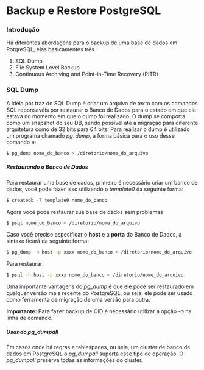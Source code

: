 # Backup e Restore PostgreSQL

### Introdução

Há diferentes abordagens para o backup de uma base de dados em PotgreSQL, elas basicamentes três

1. SQL Dump
2. File System Level Backup
3. Continuous Archiving and Point-in-Time Recovery (PITR)

### SQL Dump

A ideia por traz do SQL Dump é criar um arquivo de texto com os comandos SQL reponsavéis por restaurar o Banco de Dados para o estado em que ele estava no momento em que o dump foi realizado. O dump se comporta como um snapshot do seu DB, sendo possível até a migração para diferente arquitetura como de 32 bits para 64 bits. Para realizar o dump é utilizado um programa chamado *pg_dump*, a forma básica para o uso desse comando é:

```sh
$ pg_dump nome_do_banco > /diretorio/nome_do_arquivo	
```

##### Restaurando o Banco de Dados

Para restaurar uma base de dados, primeiro é necessário criar um banco de dados, você pode fazer isso utilizando o *template0* da seguinte forma:

```sh
$ createdb -T template0 nome_do_banco
```
Agora você pode restaurar sua base de dados sem problemas
```sh
$ psql nome_do_banco < /diretorio/nome_do_arquivo
```

Caso você precise especificar o **host** e a **porta** do Banco de Dados, a sintaxe ficará da seguinte forma:
```sh
$ pg_dump -h host -p xxxx nome_do_banco > /diretorio/nome_do_arquivo
```
Para restaurar:
```sh
$ psql -h host -p xxxx nome_do_banco < /diretorio/nome_do_arquivo
```

Uma importante vantagens do *pg_dump* é que ele pode ser restaurado em qualquer versão mais recente do PostgreSQL, ou seja, ele pode ser usado como ferramenta de migração de uma versão para outra. <br />

**Importante:** Para fazer backup de OID é necessário utilizar a opção *-o* na linha de comando.

##### Usando pg_dumpall
Em casos onde há regras e tablespaces, ou seja, um cluster de banco de dados em PostgreSQL o *pg_dumpall* suporta esse tipo de operação. O *pg_dumpall* preserva todas as informações do cluster.